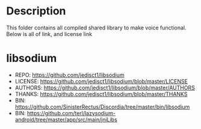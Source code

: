 # Description
This folder contains all compiled shared library to make voice functional.
Below is all of link, and license link

# libsodium
 - REPO: https://github.com/jedisct1/libsodium
 - LICENSE: https://github.com/jedisct1/libsodium/blob/master/LICENSE
 - AUTHORS: https://github.com/jedisct1/libsodium/blob/master/AUTHORS
 - THANKS: https://github.com/jedisct1/libsodium/blob/master/THANKS
 - BIN: https://github.com/SinisterRectus/Discordia/tree/master/bin/libsodium
 - BIN: https://github.com/terl/lazysodium-android/tree/master/app/src/main/jniLibs